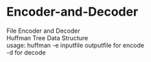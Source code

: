# Encoder-and-Decoder
File Encoder and Decoder  
Huffman Tree Data Structure  
usage: huffman -e inputfile outputfile for encode  
-d for decode
